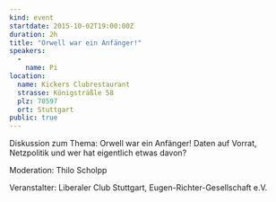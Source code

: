```yaml
---
kind: event
startdate: 2015-10-02T19:00:00Z
duration: 2h
title: "Orwell war ein Anfänger!"
speakers:
  -
    name: Pi
location:
  name: Kickers Clubrestaurant
  strasse: Königsträßle 58
  plz: 70597
  ort: Stuttgart
public: true
---
```

Diskussion zum Thema: Orwell war ein Anfänger!
Daten auf Vorrat, Netzpolitik und wer hat eigentlich etwas davon?

Moderation: Thilo Scholpp

Veranstalter: Liberaler Club Stuttgart, Eugen-Richter-Gesellschaft e.V.
